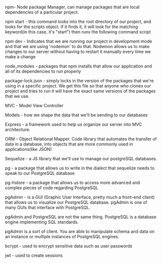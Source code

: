 npm- Node package Manager, can manage packages that are local dependencies of a particular project.

npm start - this command looks into the root directory of our project, and looks for the scripts object. If it finds it, it will look for the matching keyword(in this case, it's "start") then runs the following command script

npm dev - Indicates that we are running our project in development mode and that we are using 'nodemon' to do that. Nodemon allows us to make changes to our server without having to restart it manually every time we make a change

node_modules - packages that npm installs that allow our application and all of its dependencies to run properly

package-lock.json - simply locks in the version of the packages that we're using in a specific project. We get this file so that anyone who clones our project and tries to run it will have the exact same versions of the packages that we use.

MVC - Model View Controller

Models - how we shape the data that we'll be sending to our databases

Express - a framework used to help us organize our server into MVC architecture.

ORM - Object Relational Mapper. Code library that automates the transfer of data in a database, into objects that are more commonly used in applications(like JSON)

Sequelize - a JS library that we'll use to manage our postgreSQL databases.

pg - a package that allows us to write in the dialect that sequelize needs to speak to our PostgreSQL database

pg-hstore - a package that allows us to access more advanced and complex pieces of code regarding PostgreSQL

pgAdmin - is a GUI (Graphic User Interface, pretty much a front-end client) that allows us to visualize our PostgreSQL database. pgAdmin is one of many GUIs that interface with PostgreSQL.

pgAdmin and PostgreSQL are not the same thing. PostgreSQL is a database engine implementing SQL standards.

pgAdmin is a sort of client. You are able to manipulate schema and data on an instance or multiple instances of PostgreSQL engines.

bcrypt - used to encrypt sensitive data such as user passwords

jwt - used to create sessions